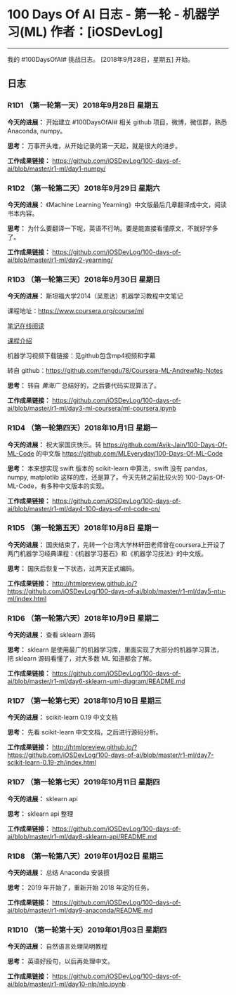 # 100 Days Of AI 日志 - 第一轮 - 机器学习(ML) 作者：[iOSDevLog]
---

我的 #100DaysOfAI# 挑战日志。 [2018年9月28日，星期五] 开始。

## 日志

### R1D1 （第一轮第一天）2018年9月28日 星期五

**今天的进展：** 开始建立 #100DaysOfAI# 相关 github 项目，微博，微信群，熟悉 Anaconda, numpy。

**思考：** 万事开头难，从开始记录的第一天起，就是很大的进步。

**工作成果链接：** <https://github.com/iOSDevLog/100-days-of-ai/blob/master/r1-ml/day1-numpy/>

### R1D2 （第一轮第二天）2018年9月29日 星期六

**今天的进展：** 《Machine Learning Yearning》中文版最后几章翻译成中文，阅读书本内容。

**思考：** 为什么要翻译一下呢，英语不行呐。要是能直接看懂原文，不就好学多了。

**工作成果链接：** <https://github.com/iOSDevLog/100-days-of-ai/blob/master/r1-ml/day2-yearning/>

### R1D3 （第一轮第三天）2018年9月30日 星期日

**今天的进展：**  斯坦福大学2014（吴恩达）机器学习教程中文笔记

课程地址：<https://www.coursera.org/course/ml>

[笔记在线阅读](http://www.ai-start.com/ml2014)

[课程介绍](https://github.com/fengdu78/Coursera-ML-AndrewNg-Notes/blob/master/README.md)

机器学习视频下载链接：见github包含mp4视频和字幕

转自 github：<https://github.com/fengdu78/Coursera-ML-AndrewNg-Notes>

**思考：** 转自 *黄海广* 总结好的，之后要代码实现算法了。

**工作成果链接：** <https://github.com/iOSDevLog/100-days-of-ai/blob/master/r1-ml/day3-ml-coursera/ml-coursera.ipynb>

### R1D4 （第一轮第四天）2018年10月1日 星期一

**今天的进展：**  祝大家国庆快乐。转 <https://github.com/Avik-Jain/100-Days-Of-ML-Code> 的中文版 <https://github.com/MLEveryday/100-Days-Of-ML-Code>

**思考：** 本来想实现 swift 版本的 scikit-learn 中算法，swift 没有 pandas, numpy, matplotlib 这样的库，还是算了。今天先转之前比较火的 100-Days-Of-ML-Code，有多种中文版本的实现。

**工作成果链接：** <https://github.com/iOSDevLog/100-days-of-ai/blob/master/r1-ml/day4-100-days-of-ml-code-cn/>

### R1D5 （第一轮第五天）2018年10月8日 星期一

**今天的进展：**  国庆结束了，先转一个台湾大学林轩田老师曾在coursera上开设了两门机器学习经典课程：《机器学习基石》和《机器学习技法》的中文版。

**思考：** 国庆后恢复一下状态，过两天正式编码。

**工作成果链接：** <http://htmlpreview.github.io/?https://github.com/iOSDevLog/100-days-of-ai/blob/master/r1-ml/day5-ntu-ml/index.html>

### R1D6 （第一轮第六天）2018年10月9日 星期二

**今天的进展：** 查看 sklearn 源码

**思考：** sklearn 是使用最广的机器学习库，里面实现了大部分的机器学习算法，把 sklearn 源码看懂了，对大多数 ML 知道都会了解。

**工作成果链接：** <https://github.com/iOSDevLog/100-days-of-ai/blob/master/r1-ml/day6-sklearn-uml-diagram/README.md>


### R1D7 （第一轮第七天）2018年10月10日 星期三

**今天的进展：** scikit-learn 0.19 中文文档

**思考：** 先看 scikit-learn 中文文档，之后进行源码分析。

**工作成果链接：** <http://htmlpreview.github.io/?https://github.com/iOSDevLog/100-days-of-ai/blob/master/r1-ml/day7-scikit-learn-0.19-zh/index.html>

### R1D7 （第一轮第七天）2019年10月11日 星期四

**今天的进展：** sklearn api

**思考：** sklearn api 整理

**工作成果链接：** <https://github.com/iOSDevLog/100-days-of-ai/blob/master/r1-ml/day8-sklearn-api/README.md>

### R1D8 （第一轮第八天）2019年01月02日 星期三

**今天的进展：** 总结 Anaconda 安装掼

**思考：** 2019 年开始了，重新开始 2018 年定的任务。

**工作成果链接：** <https://github.com/iOSDevLog/100-days-of-ai/blob/master/r1-ml/day9-anaconda/README.md>

### R1D10 （第一轮第十天）2019年01月03日 星期四

**今天的进展：** 自然语言处理简明教程

**思考：** 英语好段句，以后再处理中文。

**工作成果链接：** <https://github.com/iOSDevLog/100-days-of-ai/blob/master/r1-ml/day10-nlp/nlp.ipynb>
